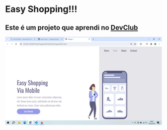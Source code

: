 <h1>Easy Shopping!!!</h1>

<h2>Este é um projeto que aprendi no <a href="http://rodolfomori.com.br/devclub">DevClub</a></h2>

<img src="https://github.com/AndersonCarlini/DevClub/blob/Master/HTML/Projeto%201%20CSS/Easy%20Shopping.png?raw=true">
